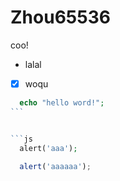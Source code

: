 # Zhou65536
coo!
- lalal

- [x] woqu

```php
  echo "hello word!";
```　


```js
  alert('aaa');
```


```javascript
  alert('aaaaaa');
```
